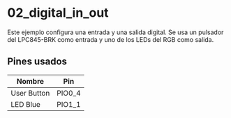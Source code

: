 # 02_digital_in_out

Este ejemplo configura una entrada y una salida digital. Se usa un pulsador del LPC845-BRK como entrada y uno de los LEDs del RGB como salida.

## Pines usados

| Nombre | Pin |
| --- | --- |
| User Button | PIO0_4
| LED Blue | PIO1_1
